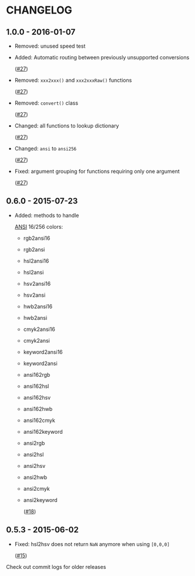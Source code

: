 # CHANGELOG

## 1.0.0 - 2016-01-07

* Removed: unused speed test
* Added: Automatic routing between previously unsupported conversions

  \([\#27](https://github.com/Qix-/color-convert/pull/27)\)

* Removed: `xxx2xxx()` and `xxx2xxxRaw()` functions

  \([\#27](https://github.com/Qix-/color-convert/pull/27)\)

* Removed: `convert()` class

  \([\#27](https://github.com/Qix-/color-convert/pull/27)\)

* Changed: all functions to lookup dictionary

  \([\#27](https://github.com/Qix-/color-convert/pull/27)\)

* Changed: `ansi` to `ansi256`

  \([\#27](https://github.com/Qix-/color-convert/pull/27)\)

* Fixed: argument grouping for functions requiring only one argument

  \([\#27](https://github.com/Qix-/color-convert/pull/27)\)

## 0.6.0 - 2015-07-23

* Added: methods to handle

  [ANSI](https://en.wikipedia.org/wiki/ANSI_escape_code#Colors) 16/256 colors:

  * rgb2ansi16
  * rgb2ansi
  * hsl2ansi16
  * hsl2ansi
  * hsv2ansi16
  * hsv2ansi
  * hwb2ansi16
  * hwb2ansi
  * cmyk2ansi16
  * cmyk2ansi
  * keyword2ansi16
  * keyword2ansi
  * ansi162rgb
  * ansi162hsl
  * ansi162hsv
  * ansi162hwb
  * ansi162cmyk
  * ansi162keyword
  * ansi2rgb
  * ansi2hsl
  * ansi2hsv
  * ansi2hwb
  * ansi2cmyk
  * ansi2keyword

    \([\#18](https://github.com/harthur/color-convert/pull/18)\)

## 0.5.3 - 2015-06-02

* Fixed: hsl2hsv does not return `NaN` anymore when using `[0,0,0]`

  \([\#15](https://github.com/harthur/color-convert/issues/15)\)

Check out commit logs for older releases

